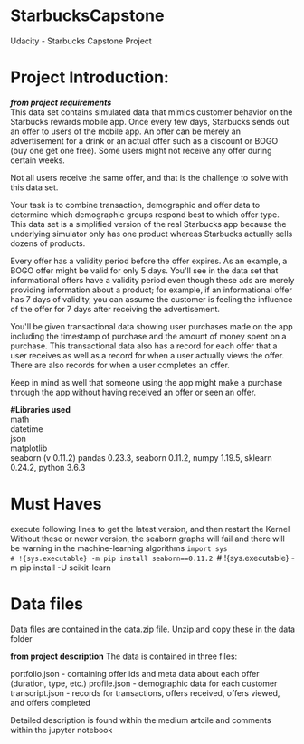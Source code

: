 # StarbucksCapstone
Udacity - Starbucks Capstone Project

# Project Introduction:  
  
**_from project requirements_**  
This data set contains simulated data that mimics customer behavior on the Starbucks rewards mobile app. Once every few days, Starbucks sends out an offer to users of the mobile app. An offer can be merely an advertisement for a drink or an actual offer such as a discount or BOGO (buy one get one free). Some users might not receive any offer during certain weeks.

Not all users receive the same offer, and that is the challenge to solve with this data set.

Your task is to combine transaction, demographic and offer data to determine which demographic groups respond best to which offer type. This data set is a simplified version of the real Starbucks app because the underlying simulator only has one product whereas Starbucks actually sells dozens of products.

Every offer has a validity period before the offer expires. As an example, a BOGO offer might be valid for only 5 days. You'll see in the data set that informational offers have a validity period even though these ads are merely providing information about a product; for example, if an informational offer has 7 days of validity, you can assume the customer is feeling the influence of the offer for 7 days after receiving the advertisement.

You'll be given transactional data showing user purchases made on the app including the timestamp of purchase and the amount of money spent on a purchase. This transactional data also has a record for each offer that a user receives as well as a record for when a user actually views the offer. There are also records for when a user completes an offer.

Keep in mind as well that someone using the app might make a purchase through the app without having received an offer or seen an offer.  

**#Libraries used**  
math  
datetime  
json  
matplotlib  
seaborn (v 0.11.2) 
pandas 0.23.3, 
seaborn 0.11.2, 
numpy 1.19.5, 
sklearn 0.24.2, 
python 3.6.3

# Must Haves
execute following lines to get the latest version, and then restart the Kernel
Without these or newer version, the seaborn graphs will fail and there will be warning in the machine-learning algorithms
`import sys`  
`# !{sys.executable} -m pip install seaborn==0.11.2
`# !{sys.executable} -m pip install -U scikit-learn


# Data files
Data files are contained in the data.zip file. Unzip and copy these in the data folder

**from project description**
The data is contained in three files:

portfolio.json - containing offer ids and meta data about each offer (duration, type, etc.)
profile.json - demographic data for each customer
transcript.json - records for transactions, offers received, offers viewed, and offers completed


Detailed description is found within the medium artcile and comments within the jupyter notebook